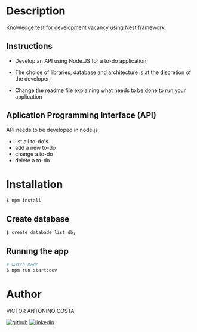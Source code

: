 # Description

Knowledge test for development vacancy using [Nest](https://github.com/nestjs/nest) framework.

## Instructions

  * Develop an API using Node.JS for a to-do application;

  * The choice of libraries, database and architecture is at the discretion of the developer;

  * Change the readme file explaining what needs to be done to run your application

## Aplication Programming Interface (API)

  API needs to be developed in node.js

  * list all to-do's
  * add a new to-do
  * change a to-do
  * delete a to-do

# Installation

```bash
$ npm install
```

## Create database

```mysql
$ create databade list_db;
```
## Running the app

```bash
# watch mode
$ npm run start:dev
```

# Author
VICTOR ANTONINO COSTA  

[![github](https://img.shields.io/badge/GitHub-100000?style=for-the-badge&logo=github&logoColor=white)](https://github.com/Anttonino)
[![linkedin](https://img.shields.io/badge/LinkedIn-0077B5?style=for-the-badge&logo=linkedin&logoColor=white)](https://www.linkedin.com/in/victor-antonino-085175210/)